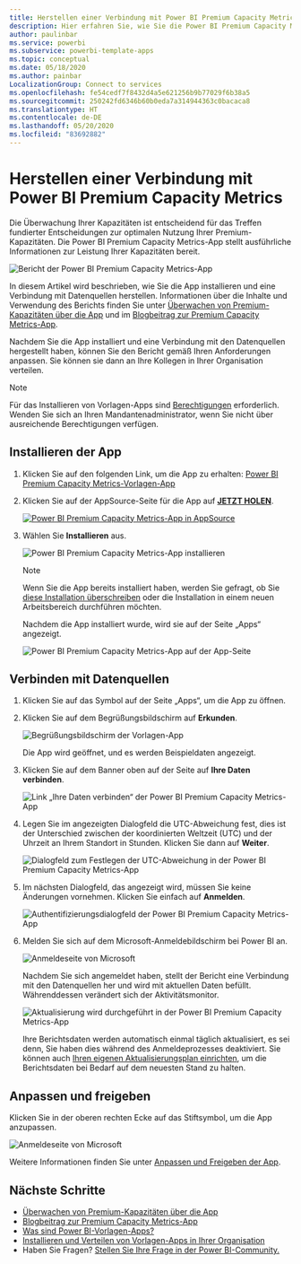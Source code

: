 ```yaml
---
title: Herstellen einer Verbindung mit Power BI Premium Capacity Metrics
description: Hier erfahren Sie, wie Sie die Power BI Premium Capacity Metrics-Vorlagen-App abrufen und installieren. Außerdem erfahren Sie, wie Sie eine Verbindung mit Daten herstellen.
author: paulinbar
ms.service: powerbi
ms.subservice: powerbi-template-apps
ms.topic: conceptual
ms.date: 05/18/2020
ms.author: painbar
LocalizationGroup: Connect to services
ms.openlocfilehash: fe54cedf7f8432d4a5e621256b9b77029f6b38a5
ms.sourcegitcommit: 250242fd6346b60b0eda7a314944363c0bacaca8
ms.translationtype: HT
ms.contentlocale: de-DE
ms.lasthandoff: 05/20/2020
ms.locfileid: "83692882"
---
```

# <a name="connect-to-power-bi-premium-capacity-metrics"></a>Herstellen einer Verbindung mit Power BI Premium Capacity Metrics
Die Überwachung Ihrer Kapazitäten ist entscheidend für das Treffen fundierter Entscheidungen zur optimalen Nutzung Ihrer Premium-Kapazitäten. Die Power BI Premium Capacity Metrics-App stellt ausführliche Informationen zur Leistung Ihrer Kapazitäten bereit.

![Bericht der Power BI Premium Capacity Metrics-App](media/service-connect-to-pbi-premium-capacity-metrics/service-pbi-premium-capacity-metrics-app-report.png)

In diesem Artikel wird beschrieben, wie Sie die App installieren und eine Verbindung mit Datenquellen herstellen. Informationen über die Inhalte und Verwendung des Berichts finden Sie unter [Überwachen von Premium-Kapazitäten über die App](../service-admin-premium-monitor-capacity.md) und im [Blogbeitrag zur Premium Capacity Metrics-App](https://powerbi.microsoft.com/blog/premium-capacity-metrics-app-new-health-center-with-kpis-to-explore-relevant-metrics-and-steps-to-mitigate-issues/).

Nachdem Sie die App installiert und eine Verbindung mit den Datenquellen hergestellt haben, können Sie den Bericht gemäß Ihren Anforderungen anpassen. Sie können sie dann an Ihre Kollegen in Ihrer Organisation verteilen.

> [!NOTE]
> Für das Installieren von Vorlagen-Apps sind [Berechtigungen](./service-template-apps-install-distribute.md#prerequisites) erforderlich. Wenden Sie sich an Ihren Mandantenadministrator, wenn Sie nicht über ausreichende Berechtigungen verfügen.

## <a name="install-the-app"></a>Installieren der App

1. Klicken Sie auf den folgenden Link, um die App zu erhalten: [Power BI Premium Capacity Metrics-Vorlagen-App](https://app.powerbi.com/groups/me/getapps/services/pbi_pcmm.capacity-metrics-dxt)

1. Klicken Sie auf der AppSource-Seite für die App auf [**JETZT HOLEN**](https://app.powerbi.com/groups/me/getapps/services/pbi_pcmm.capacity-metrics-dxt).

    [![Power BI Premium Capacity Metrics-App in AppSource](media/service-connect-to-pbi-premium-capacity-metrics/service-pbi-premium-capacity-metrics-app-appsource-get-it-now.png)](https://app.powerbi.com/groups/me/getapps/services/pbi_pcmm.capacity-metrics-dxt)

1. Wählen Sie **Installieren** aus. 

    ![Power BI Premium Capacity Metrics-App installieren](media/service-connect-to-pbi-premium-capacity-metrics/service-pbi-premium-capacity-metric-select-install.png)

    > [!NOTE]
    > Wenn Sie die App bereits installiert haben, werden Sie gefragt, ob Sie [diese Installation überschreiben](./service-template-apps-install-distribute.md#update-a-template-app) oder die Installation in einem neuen Arbeitsbereich durchführen möchten.

    Nachdem die App installiert wurde, wird sie auf der Seite „Apps“ angezeigt.

   ![Power BI Premium Capacity Metrics-App auf der App-Seite](media/service-connect-to-pbi-premium-capacity-metrics/service-pbi-premium-capacity-metrics-app-apps-page-icon.png)

## <a name="connect-to-data-sources"></a>Verbinden mit Datenquellen

1. Klicken Sie auf das Symbol auf der Seite „Apps“, um die App zu öffnen.

1. Klicken Sie auf dem Begrüßungsbildschirm auf **Erkunden**.

   ![Begrüßungsbildschirm der Vorlagen-App](media/service-connect-to-pbi-premium-capacity-metrics/service-pbi-premium-capacity-metrics-app-splash-screen.png)

   Die App wird geöffnet, und es werden Beispieldaten angezeigt.

1. Klicken Sie auf dem Banner oben auf der Seite auf **Ihre Daten verbinden**.

   ![Link „Ihre Daten verbinden“ der Power BI Premium Capacity Metrics-App](media/service-connect-to-pbi-premium-capacity-metrics/service-pbi-premium-capacity-metrics-app-connect-data.png)

1. Legen Sie im angezeigten Dialogfeld die UTC-Abweichung fest, dies ist der Unterschied zwischen der koordinierten Weltzeit (UTC) und der Uhrzeit an Ihrem Standort in Stunden. Klicken Sie dann auf **Weiter**.
  
   ![Dialogfeld zum Festlegen der UTC-Abweichung in der Power BI Premium Capacity Metrics-App](media/service-connect-to-pbi-premium-capacity-metrics/service-pbi-premium-capacity-metrics-app-setutc-dialog.png)

1. Im nächsten Dialogfeld, das angezeigt wird, müssen Sie keine Änderungen vornehmen. Klicken Sie einfach auf **Anmelden**.

   ![Authentifizierungsdialogfeld der Power BI Premium Capacity Metrics-App](media/service-connect-to-pbi-premium-capacity-metrics/service-pbi-premium-capacity-metrics-app-authentication-dialog.png)

1. Melden Sie sich auf dem Microsoft-Anmeldebildschirm bei Power BI an.

   ![Anmeldeseite von Microsoft](media/service-connect-to-pbi-premium-capacity-metrics/service-pbi-premium-capacity-metrics-app-microsoft-login.png)

   Nachdem Sie sich angemeldet haben, stellt der Bericht eine Verbindung mit den Datenquellen her und wird mit aktuellen Daten befüllt. Währenddessen verändert sich der Aktivitätsmonitor.

   ![Aktualisierung wird durchgeführt in der Power BI Premium Capacity Metrics-App](media/service-connect-to-pbi-premium-capacity-metrics/service-pbi-premium-capacity-metrics-app-refresh-monitor.png)

   Ihre Berichtsdaten werden automatisch einmal täglich aktualisiert, es sei denn, Sie haben dies während des Anmeldeprozesses deaktiviert. Sie können auch [Ihren eigenen Aktualisierungsplan einrichten](./refresh-scheduled-refresh.md), um die Berichtsdaten bei Bedarf auf dem neuesten Stand zu halten.

## <a name="customize-and-share"></a>Anpassen und freigeben

Klicken Sie in der oberen rechten Ecke auf das Stiftsymbol, um die App anzupassen.

 ![Anmeldeseite von Microsoft](media/service-connect-to-pbi-premium-capacity-metrics/service-pbi-premium-capacity-metrics-app-customize.png)

Weitere Informationen finden Sie unter [Anpassen und Freigeben der App](./service-template-apps-install-distribute.md#customize-and-share-the-app).

## <a name="next-steps"></a>Nächste Schritte
* [Überwachen von Premium-Kapazitäten über die App](../admin/service-admin-premium-monitor-capacity.md)
* [Blogbeitrag zur Premium Capacity Metrics-App](https://powerbi.microsoft.com/blog/premium-capacity-metrics-app-new-health-center-with-kpis-to-explore-relevant-metrics-and-steps-to-mitigate-issues/)
* [Was sind Power BI-Vorlagen-Apps?](./service-template-apps-overview.md)
* [Installieren und Verteilen von Vorlagen-Apps in Ihrer Organisation](./service-template-apps-install-distribute.md)
* Haben Sie Fragen? [Stellen Sie Ihre Frage in der Power BI-Community.](https://community.powerbi.com/)